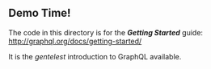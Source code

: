 ## Demo Time!

The code in this directory is for the
***Getting Started*** guide:
http://graphql.org/docs/getting-started/

It is the *gentelest* introduction to GraphQL available.
